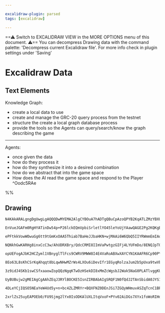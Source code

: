 ```yaml
---

excalidraw-plugin: parsed
tags: [excalidraw]

---
```

==⚠  Switch to EXCALIDRAW VIEW in the MORE OPTIONS menu of this document. ⚠== You can decompress Drawing data with the command palette: 'Decompress current Excalidraw file'. For more info check in plugin settings under 'Saving'


# Excalidraw Data

## Text Elements
Knowledge Graph:
- create a local data to use
- create and manage the GRC-20 query process from the testnet
- structure the create a local graph database process
- provide the tools so the Agents can query/search/know the graph describing the game


----------------------------

Agents:
- once given the data
- how do they process it
- how do they synthesize it into a desired combination
- how do we abstract that into the game space
- How does the AI read the game space and respond to the Player ^Oodc5RAe

%%
## Drawing
```compressed-json
N4KAkARALgngDgUwgLgAQQQDwMYEMA2AlgCYBOuA7hADTgQBuCpAzoQPYB2KqATLZMzYBXUtiRoIACyhQ4zZAHoFAc0JRJQgEYA6bGwC2CgF7N6hbEcK4OCtptbErHALRY8RMpWdx8Q1TdIEfARcZgRmBShcZQUebQAObQBmGjoghH0EDihmbgBtcDBQMBKIEm4IAHk2YmwAVgAlAEEkflLYRAqoLChUkshMbh46gDY2yBhuAEY6xIAGJKnh8YgK

EnVueJGAFm0RgHYATinDw54p+P26lckEQmVpbiSrletlYO45leYoUjYAawQAGE2Pg2KQKgBiKYIGEwvqlTS4bD/ZR/IQcYggsEQiS/azMOC4QLZBGQABmhHw+AAyrAPhJBB4yRAfn9AQB1daSIbfX4AhB0mAM9BM8ordEPDjhXJoKYrNhE7BqSZyuZfQqQNHCOAASWIstQeQAuityeRMvruBwhNSVoRMVgKrg5iz0ZjpcxDTa7ZrWQgEMRpicznU

ePFtkkVowWOwuGg6tt9tGmKxOAA5Thiab7BaHeJJbaHKN+wjMAAi6W6QbQ5IIYRWmmEmIAosFMtlvbb8CshHBiLhqzmkqcRvFLsN8ysiBx/tbu9O2CjA9w6/gG37uphehIANIcNgUYLEZQIVAAcXIcEkyAAOi5UNhAoOz7hUGD3KgB1FUFA2KghDCe9nEfZ9ulQaxiFQfRrGiM91DPc8GiBZweDmVAAEchCYGBUDgP4xC9VBzQMX9bl/cIoGlKBg

NQNkhGwKARHg8inxCcC3w/AhUDRXBry/QdcCRMI8IImVaPwtgzGIFj4LYUFmDo/8ENQJpT07R9rEw7DSBgBQwmJbBJAUf4DwoMiz14/iZOYJ9CE0B1lAsnjcEye93JcZwvO8nzfL8vyPLUrIcjvB8s0swhGA4Zzv1wWjJEPL9lNuXDJMIxS1HixLiGShBcOYGBsluVgjDPNRUAdP8IK/cJCECKC9H0ByOEHOMsvMnLUAoV97HxRiyMHCrslylzMj

opUEFogAJbK2HCZyml1VBnyglTlFcs9CWRV9MWW8I4E4VaRoABXwXAYCYN1KAAFR6Cp90PY9TwvK8b1otiX2qrj8AEn8qsAyaHw+jjdpglrnpUpCULQ7ScNEpcZWIv59Gc7ofmo2j6MY5jnOB193yXbirMkX6hNCM80vEh9JOk2Tf3k9clIW9Sck06KsJw/SQlEYzTMStbXpq2zSHsxznPWtyOA8/yZdlnzApZ+RaPCnjIqyGLBPapKLNSsSiMyh

8Eo63L8sKhCSrKqAhqqt8bLqwNHwMZrWs4LXOu6iDevIfr1EGyqRolzaJum2b5pUxa9twVbyMD8btog3bAkJQ76ec07zsus1OCgGlCFKoYNX6CByWzgAxVyqVVVBrk3HomiIZR43QYJyV6FNSCgcwCHr+4m+gRUWT0bJcAdJgrTQH0ez9cF7gdAhbu3e6zKexDXtCkC8a+wmfti1OAfesCdqgsG4OcqHUPQjndPh9KkdIlS0aohAaIfLGmMCXHD6

3z9idJ4SKb1swCSfxaaowZopQQzNgqKTwOzHSekDI8xMmZcWgsbJ2Wak5NaG0PLATlvggKUsOBBU7OvVAKtVBRQ1lEN2Jsb6IwNiBI22sEKmyKrVUqFUrb+2qnbeqjsmpz07q7Q2s0uo9TZMiK2vtuHDXFhtOOYgQ7GzDuRCOK15FjS2mIBOUEk4HV2lVFS6cLoQleEIP8DQOHiF/KQbC05R5TTuA8HcqApjaGGIUAAvuAU0dA+JwDpC+bgxRIAI

UyBUBujw2gMEIAgCgAAhZEqJ3RYlBOCKE5IsnZIRBAbAIgSRQF1N0fQdJ2TAnSbidA0JYS1Nyfk0ghTikZCSSibUGI0k4i6OQDgW1Cn1IKcFZp+hS5UlpPSGxrJQTikKHkwZ2RhllIFFyYgGw0B8FmQ0ppJSlmAiFCKKZzIYlbKGSUhowgpQymmMc+ZRSSmVCVCqaY6obmNNORkUuZcK74CrjXUoJyFklM+dkXO+d1mF0gACu5GQF5QB7o3SJCBW

4DLeYCjIQSO5NEaYeW4Ud5y+n+bc4ZLZMRYr+BQXFNZ0DEnJSi7ZGQyWHmuvASZqTcnC1BPgAAGp8GJHLqQAE1eWzKMPJfQIS/T0AINhaY3jXn0v0OcjpnpDQQDZTEtEJBQU2LQhqkWxA6QIDgNwP5Wp9UAFkagIBJUJY8q56wID1SQbEGS0ChMgAk0EVK1XKCRAACnOMmXgUwg2BuoKgOY2g6gAEoWRWOULaYkFRSC+twAGpIXxeAZvDTwbNEao

2xrlZs25uyEAPOEb0/FU9Sjmg2lYx0IsODKAlUXLItqVxoF+PYv02AiDGs7XYx1foWoRIHd2ouwgoAzhsV2hARbSh2AAFYIEYswGkLU4CWpkjazQdrawOpiVItW10GYtvaCyioYRgiMTjIPQCf59DMs6BPBcfoPyAipWuDcRczo/CaDexgJ7QRVu8eALx/Bi5UnCCEnxXigA
```
%%